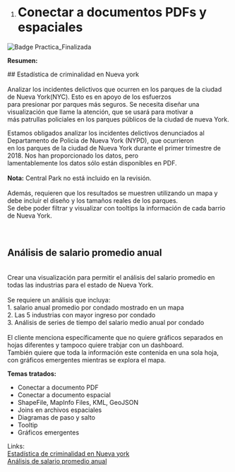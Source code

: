 1. # Conectar a documentos PDFs y espaciales

![Badge Practica_Finalizada](https://img.shields.io/badge/STATUS-PRACTICA%20FINALIZADA-green)

**Resumen:**  
<p>  
  ## Estadística de criminalidad en Nueva york<br>
  <br>
  Analizar los incidentes delictivos que ocurren en los parques de la ciudad de Nueva York(NYC). Esto es en apoyo de los esfuerzos<br>para presionar por parques más seguros. Se necesita diseñar una visualización que llame la atención, que se usará para motivar a<br>más patrullas policiales en los parques públicos de la ciudad de nueva York.

  Estamos obligados analizar los incidentes delictivos denunciados al Departamento de Policia de Nueva York (NYPD), que ocurrieron<br>en los parques de la ciudad de Nueva York durante el primer trimestre de 2018. Nos han proporcionado los datos, pero<br> lamentablemente los datos sólo están disponibles en PDF.<br>
  <br>
  **Nota:** Central Park no está incluido en la revisión.<br>
  <br>
  Además, requieren que los resultados se muestren utilizando un mapa y debe incluir el diseño y los tamaños reales de los parques.<br>
  Se debe poder filtrar y visualizar con tooltips la información de cada barrio de Nueva York.<br>
  <br>
  <br>
  ## Análisis de salario promedio anual<br>
  <br>
  Crear una visualización para permitir el análisis del salario promedio en todas las industrias para el estado de Nueva York.<br>
  <br>
  Se requiere un análisis que incluya:<br>
  1. salario anual promedio por condado mostrado en un mapa<br>
  2. Las 5 industrias con mayor ingreso por condado<br>
  3. Análisis de series de tiempo del salario medio anual por condado<br>
  <br>
  El cliente menciona específicamente que no quiere gráficos separados en hojas diferentes y tampoco quiere trabjar con un dashboard.<br>
  También quiere que toda la información este contenida en una sola hoja, con gráficos emergentes mientras se explora el mapa.<br>
</p>

**Temas tratados:**  
   - Conectar a documento PDF
   - Conectar a documento espacial 
   - ShapeFile, MapInfo Files, KML, GeoJSON
   - Joins en archivos espaciales
   - Diagramas de paso y salto
   - Tooltip
   - Gráficos emergentes


Links:<br>
[Estadística de criminalidad en Nueva york](https://public.tableau.com/app/profile/ariel2737/viz/NYCCrimes_16801045530590/NewYorkCityParks)<br>
[Análisis de salario promedio anual](https://public.tableau.com/app/profile/ariel2737/viz/NYAverageAnualSalary/AverageAnualSalaryMap)